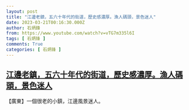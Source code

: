 ```yaml
---
layout: post
title: "江邊老鎮，五六十年代的街道，歷史感濃厚。漁人碼頭，景色迷人"
date: 2023-03-21T00:16:30.000Z
author: 石炳鋒
from: https://www.youtube.com/watch?v=vTG7m335l6I
tags: [ 石炳锋 ]
comments: True
categories: [ 石炳锋 ]
---
```

<!--1679357790000-->
[江邊老鎮，五六十年代的街道，歷史感濃厚。漁人碼頭，景色迷人](https://www.youtube.com/watch?v=vTG7m335l6I)
------

<div>
【廣東】一個很老的小鎮，江邊風景迷人。
</div>
